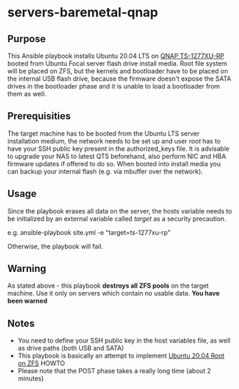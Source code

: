 # servers-baremetal-qnap

## Purpose

This Ansible playbook installs Ubuntu 20.04 LTS on [QNAP TS-1277XU-RP](https://www.qnap.com/en/product/ts-1277xu-rp/specs/hardware) booted from Ubuntu Focal server flash drive install media. Root file system will be placed on ZFS, but the kernels and bootloader have to be placed on the internal USB flash drive, because the firmware doesn't expose the SATA drives in the bootloader phase and it is unable to load a bootloader from them as well.

## Prerequisities

The target machine has to be booted from the Ubuntu LTS server installation medium, the network needs to be set up and user *root* has to have your SSH public key present in the authorized_keys file. It is advisable to upgrade your NAS to latest QTS beforehand, also perform NIC and HBA firmware updates if offered to do so. When booted into install media you can backup your internal flash (e.g. via mbuffer over the network).

## Usage

Since the playbook erases all data on the server, the hosts variable needs to be initialized by an external variable called *target* as a security precaution.

e.g. ansible-playbook site.yml -e "target=ts-1277xu-rp"

Otherwise, the playbook will fail.

## Warning

As stated above - this playbook **destroys all ZFS pools** on the target machine. Use it only on servers which contain no usable data.
**You have been warned**

## Notes
- You need to define your SSH public key in the host variables file, as well as drive paths (both USB and SATA)
- This playbook is basically an attempt to implement [Ubuntu 20.04 Root on ZFS](https://openzfs.github.io/openzfs-docs/Getting%20Started/Ubuntu/Ubuntu%2020.04%20Root%20on%20ZFS.html) HOWTO
- Please note that the POST phase takes a really long time (about 2 minutes)
